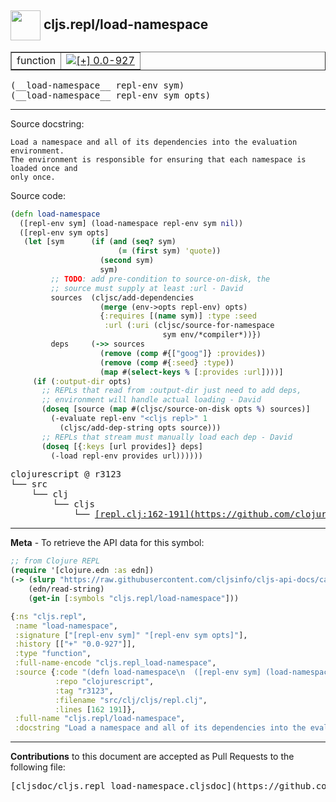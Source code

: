 ## <img width="48px" valign="middle" src="http://i.imgur.com/Hi20huC.png"> cljs.repl/load-namespace

 <table border="1">
<tr>

<td>function</td>
<td><a href="https://github.com/cljsinfo/cljs-api-docs/tree/0.0-927"><img valign="middle" alt="[+] 0.0-927" src="https://img.shields.io/badge/+-0.0--927-lightgrey.svg"></a> </td>
</tr>
</table>

 <samp>
(__load-namespace__ repl-env sym)<br>
</samp>
 <samp>
(__load-namespace__ repl-env sym opts)<br>
</samp>

---




Source docstring:

```
Load a namespace and all of its dependencies into the evaluation environment.
The environment is responsible for ensuring that each namespace is loaded once and
only once.
```

Source code:

```clj
(defn load-namespace
  ([repl-env sym] (load-namespace repl-env sym nil))
  ([repl-env sym opts]
   (let [sym      (if (and (seq? sym)
                        (= (first sym) 'quote))
                    (second sym)
                    sym)
         ;; TODO: add pre-condition to source-on-disk, the
         ;; source must supply at least :url - David
         sources  (cljsc/add-dependencies
                    (merge (env->opts repl-env) opts)
                    {:requires [(name sym)] :type :seed
                     :url (:uri (cljsc/source-for-namespace
                                  sym env/*compiler*))})
         deps     (->> sources
                    (remove (comp #{["goog"]} :provides))
                    (remove (comp #{:seed} :type))
                    (map #(select-keys % [:provides :url])))]
     (if (:output-dir opts)
       ;; REPLs that read from :output-dir just need to add deps,
       ;; environment will handle actual loading - David
       (doseq [source (map #(cljsc/source-on-disk opts %) sources)]
         (-evaluate repl-env "<cljs repl>" 1
           (cljsc/add-dep-string opts source)))
       ;; REPLs that stream must manually load each dep - David
       (doseq [{:keys [url provides]} deps]
         (-load repl-env provides url))))))
```

 <pre>
clojurescript @ r3123
└── src
    └── clj
        └── cljs
            └── <ins>[repl.clj:162-191](https://github.com/clojure/clojurescript/blob/r3123/src/clj/cljs/repl.clj#L162-L191)</ins>
</pre>


---

__Meta__ - To retrieve the API data for this symbol:

```clj
;; from Clojure REPL
(require '[clojure.edn :as edn])
(-> (slurp "https://raw.githubusercontent.com/cljsinfo/cljs-api-docs/catalog/cljs-api.edn")
    (edn/read-string)
    (get-in [:symbols "cljs.repl/load-namespace"]))
```

```clj
{:ns "cljs.repl",
 :name "load-namespace",
 :signature ["[repl-env sym]" "[repl-env sym opts]"],
 :history [["+" "0.0-927"]],
 :type "function",
 :full-name-encode "cljs.repl_load-namespace",
 :source {:code "(defn load-namespace\n  ([repl-env sym] (load-namespace repl-env sym nil))\n  ([repl-env sym opts]\n   (let [sym      (if (and (seq? sym)\n                        (= (first sym) 'quote))\n                    (second sym)\n                    sym)\n         ;; TODO: add pre-condition to source-on-disk, the\n         ;; source must supply at least :url - David\n         sources  (cljsc/add-dependencies\n                    (merge (env->opts repl-env) opts)\n                    {:requires [(name sym)] :type :seed\n                     :url (:uri (cljsc/source-for-namespace\n                                  sym env/*compiler*))})\n         deps     (->> sources\n                    (remove (comp #{[\"goog\"]} :provides))\n                    (remove (comp #{:seed} :type))\n                    (map #(select-keys % [:provides :url])))]\n     (if (:output-dir opts)\n       ;; REPLs that read from :output-dir just need to add deps,\n       ;; environment will handle actual loading - David\n       (doseq [source (map #(cljsc/source-on-disk opts %) sources)]\n         (-evaluate repl-env \"<cljs repl>\" 1\n           (cljsc/add-dep-string opts source)))\n       ;; REPLs that stream must manually load each dep - David\n       (doseq [{:keys [url provides]} deps]\n         (-load repl-env provides url))))))",
          :repo "clojurescript",
          :tag "r3123",
          :filename "src/clj/cljs/repl.clj",
          :lines [162 191]},
 :full-name "cljs.repl/load-namespace",
 :docstring "Load a namespace and all of its dependencies into the evaluation environment.\nThe environment is responsible for ensuring that each namespace is loaded once and\nonly once."}

```

---

__Contributions__ to this document are accepted as Pull Requests to the following file:

 <pre>
[cljsdoc/cljs.repl_load-namespace.cljsdoc](https://github.com/cljsinfo/cljs-api-docs/blob/master/cljsdoc/cljs.repl_load-namespace.cljsdoc)
</pre>

